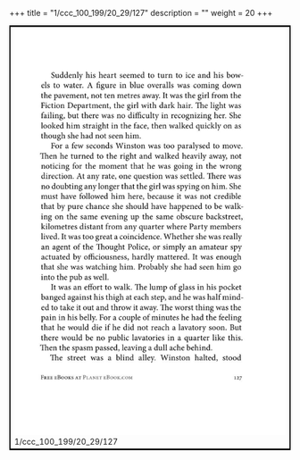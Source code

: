 +++
title = "1/ccc_100_199/20_29/127"
description = ""
weight = 20
+++

<table style="border:2px solid black;max-width:800px;max-height:800px;" 
><tr><td><img class="center-fit-jpg"
src="/jpg_/out_jpg_1984__127.jpg"  >1/ccc_100_199/20_29/127</img></td></tr></table>